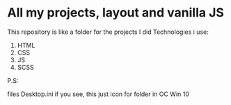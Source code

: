 # All my projects, layout and vanilla JS

This repository is like a folder for the projects I did
Technologies i use:

1. HTML
2. CSS
3. JS
4. SCSS

P.S:

files Desktop.ini if you see, this just icon for folder in OC Win 10
